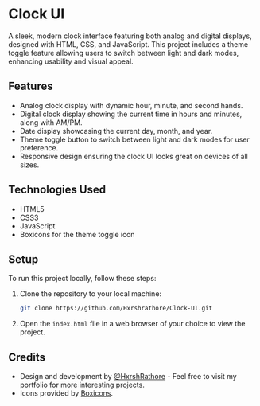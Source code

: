 # Clock UI

A sleek, modern clock interface featuring both analog and digital displays, designed with HTML, CSS, and JavaScript. This project includes a theme toggle feature allowing users to switch between light and dark modes, enhancing usability and visual appeal.

## Features

- Analog clock display with dynamic hour, minute, and second hands.
- Digital clock display showing the current time in hours and minutes, along with AM/PM.
- Date display showcasing the current day, month, and year.
- Theme toggle button to switch between light and dark modes for user preference.
- Responsive design ensuring the clock UI looks great on devices of all sizes.

## Technologies Used

- HTML5
- CSS3
- JavaScript
- Boxicons for the theme toggle icon

## Setup

To run this project locally, follow these steps:

1. Clone the repository to your local machine:
   ```sh
   git clone https://github.com/Hxrshrathore/Clock-UI.git
   ```
2. Open the `index.html` file in a web browser of your choice to view the project.

## Credits

- Design and development by [@HxrshRathore](https://hxrshrathore.me) - Feel free to visit my portfolio for more interesting projects.
- Icons provided by [Boxicons](https://boxicons.com/).
